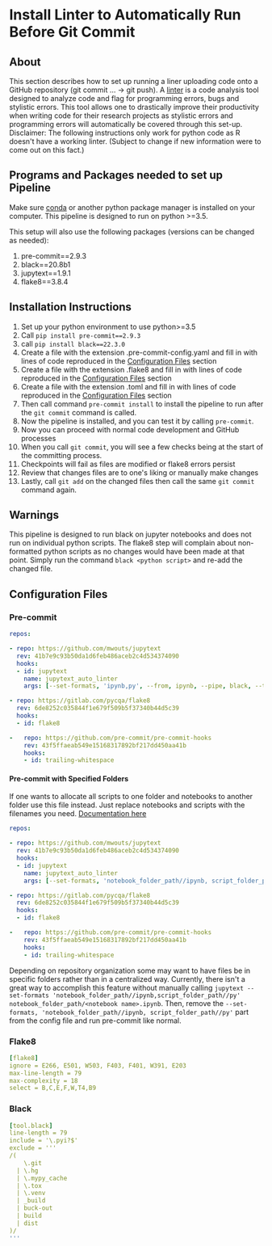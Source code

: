 # Install Linter to Automatically Run Before Git Commit

## About

This section describes how to set up running a liner uploading code onto a GitHub repository (git commit ... -> git push).
A [linter](<https://en.wikipedia.org/wiki/Lint_(software)>) is a code analysis tool designed to analyze code and flag for programming errors, bugs and stylistic errors.
This tool allows one to drastically improve their productivity when writing code for their research projects as stylistic errors and programming errors will automatically be covered through this set-up.
Disclaimer: The following instructions only work for python code as R doesn't have a working linter. (Subject to change if new information were to come out on this fact.)

## Programs and Packages needed to set up Pipeline

Make sure [conda](https://docs.conda.io/projects/conda/en/latest/user-guide/install/download.html) or another python package manager is installed on your computer.
This pipeline is designed to run on python >=3.5.

This setup will also use the following packages (versions can be changed as needed):

1. pre-commit==2.9.3
1. black==20.8b1
1. jupytext==1.9.1
1. flake8==3.8.4

## Installation Instructions

1. Set up your python environment to use python>=3.5
1. Call `pip install pre-commit==2.9.3`
1. call `pip install black==22.3.0`
1. Create a file with the extension .pre-commit-config.yaml and fill in with lines of code reproduced in the [Configuration Files](#pre-commit) section
1. Create a file with the extension .flake8 and fill in with lines of code reproduced in the [Configuration Files](#flake8) section
1. Create a file with the extension .toml and fill in with lines of code reproduced in the [Configuration Files](#black) section
1. Then call command `pre-commit install` to install the pipeline to run after the `git commit` command is called.
1. Now the pipeline is installed, and you can test it by calling `pre-commit`.
1. Now you can proceed with normal code development and GitHub processes
1. When you call `git commit`, you will see a few checks being at the start of the committing process.
1. Checkpoints will fail as files are modified or flake8 errors persist
1. Review that changes files are to one's liking or manually make changes
1. Lastly, call `git add` on the changed files then call the same `git commit` command again.

## Warnings

This pipeline is designed to run black on jupyter notebooks and does not run on individual python scripts.
The flake8 step will complain about non-formatted python scripts as no changes would have been made at that point.
Simply run the command `black <python script>` and re-add the changed file.

## Configuration Files

### Pre-commit

```yaml
repos:

- repo: https://github.com/mwouts/jupytext
  rev: 41b7e9c93b50da1d6feb486aceb2c4d534374090
  hooks:
  - id: jupytext
    name: jupytext_auto_linter
    args: [--set-formats, 'ipynb,py', --from, ipynb, --pipe, black, --to, py:light, --sync]

- repo: https://gitlab.com/pycqa/flake8
  rev: 6de8252c035844f1e679f509b5f37340b44d5c39
  hooks:
  - id: flake8

-   repo: https://github.com/pre-commit/pre-commit-hooks
    rev: 43f5ffaeab549e15168317892bf217dd450aa41b
    hooks:
    - id: trailing-whitespace
```

#### Pre-commit with Specified Folders

If one wants to allocate all scripts to one folder and notebooks to another folder use this file instead.
Just replace notebooks and scripts with the filenames you need. [Documentation here](https://github.com/mwouts/jupytext/blob/master/docs/config.md#per-notebook-configuration)

```yaml
repos:

- repo: https://github.com/mwouts/jupytext
  rev: 41b7e9c93b50da1d6feb486aceb2c4d534374090
  hooks:
  - id: jupytext
    name: jupytext_auto_linter
    args: [--set-formats, 'notebook_folder_path//ipynb, script_folder_path//py', --from, ipynb, --pipe, black, --to, py:light, --sync]

- repo: https://gitlab.com/pycqa/flake8
  rev: 6de8252c035844f1e679f509b5f37340b44d5c39
  hooks:
  - id: flake8

-   repo: https://github.com/pre-commit/pre-commit-hooks
    rev: 43f5ffaeab549e15168317892bf217dd450aa41b
    hooks:
    - id: trailing-whitespace
```

Depending on repository organization some may want to have files be in specific folders rather than in a centralized way.
Currently, there isn't a great way to accomplish this feature without manually calling `jupytext --set-formats 'notebook_folder_path//ipynb,script_folder_path//py' notebook_folder_path/<notebook name>.ipynb`.
Then, remove the `--set-formats, 'notebook_folder_path//ipynb, script_folder_path//py'` part from the config file and run pre-commit like normal.

### Flake8

```yaml
[flake8]
ignore = E266, E501, W503, F403, F401, W391, E203
max-line-length = 79
max-complexity = 18
select = B,C,E,F,W,T4,B9
```

### Black

```yaml
[tool.black]
line-length = 79
include = '\.pyi?$'
exclude = '''
/(
    \.git
  | \.hg
  | \.mypy_cache
  | \.tox
  | \.venv
  | _build
  | buck-out
  | build
  | dist
)/
'''
```
